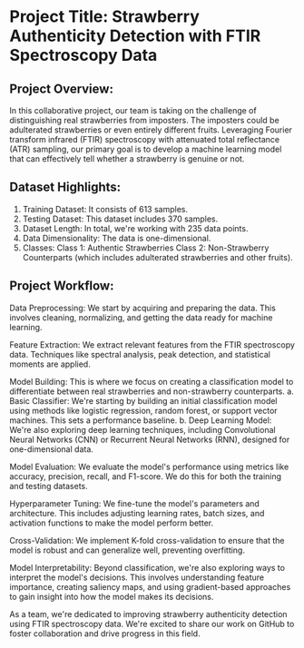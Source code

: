 # Project Title: Strawberry Authenticity Detection with FTIR Spectroscopy Data

## Project Overview:
In this collaborative project, our team is taking on the challenge of distinguishing real strawberries from imposters. The imposters could be adulterated strawberries or even entirely different fruits. Leveraging Fourier transform infrared (FTIR) spectroscopy with attenuated total reflectance (ATR) sampling, our primary goal is to develop a machine learning model that can effectively tell whether a strawberry is genuine or not.

## Dataset Highlights:
1. Training Dataset: It consists of 613 samples.
2. Testing Dataset: This dataset includes 370 samples.
3. Dataset Length: In total, we're working with 235 data points.
4. Data Dimensionality: The data is one-dimensional.
5. Classes:
  Class 1: Authentic Strawberries
  Class 2: Non-Strawberry Counterparts (which includes adulterated strawberries and other fruits).

## Project Workflow:

Data Preprocessing: We start by acquiring and preparing the data. This involves cleaning, normalizing, and getting the data ready for machine learning.

Feature Extraction: We extract relevant features from the FTIR spectroscopy data. Techniques like spectral analysis, peak detection, and statistical moments are applied.

Model Building: This is where we focus on creating a classification model to differentiate between real strawberries and non-strawberry counterparts.
  a. Basic Classifier: We're starting by building an initial classification model using methods like logistic regression, random forest, or support vector machines. This sets a performance baseline.
  b. Deep Learning Model: We're also exploring deep learning techniques, including Convolutional Neural Networks (CNN) or Recurrent Neural Networks (RNN), designed for one-dimensional data.

Model Evaluation: We evaluate the model's performance using metrics like accuracy, precision, recall, and F1-score. We do this for both the training and testing datasets.

Hyperparameter Tuning: We fine-tune the model's parameters and architecture. This includes adjusting learning rates, batch sizes, and activation functions to make the model perform better.

Cross-Validation: We implement K-fold cross-validation to ensure that the model is robust and can generalize well, preventing overfitting.

Model Interpretability: Beyond classification, we're also exploring ways to interpret the model's decisions. This involves understanding feature importance, creating saliency maps, and using gradient-based approaches to gain insight into how the model makes its decisions.

As a team, we're dedicated to improving strawberry authenticity detection using FTIR spectroscopy data. We're excited to share our work on GitHub to foster collaboration and drive progress in this field. 
